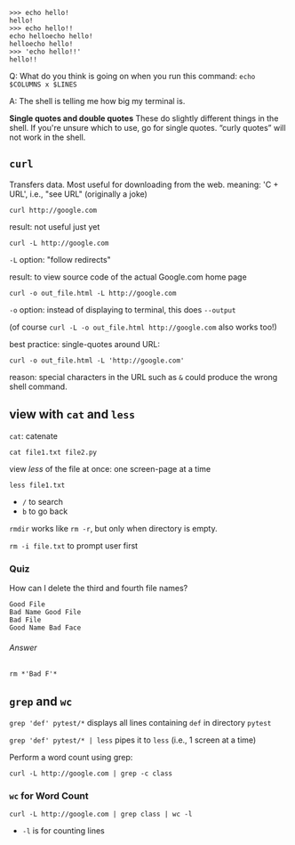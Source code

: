```
>>> echo hello!
hello!
>>> echo hello!!
echo helloecho hello!
helloecho hello!
>>> 'echo hello!!'
hello!!
```

Q: What do you think is going on when you run this command:
`echo $COLUMNS x $LINES`

A: The shell is telling me how big my terminal is.


**Single quotes and double quotes**
These do slightly different things in the shell. If you're unsure which to use, go for single quotes.
“curly quotes” will not work in the shell.

## `curl`
Transfers data. Most useful for downloading from the web.
meaning: 'C + URL', i.e., "see URL" (originally a joke)

`curl http://google.com`

result: not useful just yet


`curl -L http://google.com`

`-L` option: "follow redirects"

result: to view source code of the actual Google.com home page


`curl -o out_file.html -L http://google.com`

`-o` option: instead of displaying to terminal, this does `--output`

(of course `curl -L -o out_file.html http://google.com` also works too!)


best practice: single-quotes around URL:

`curl -o out_file.html -L 'http://google.com'`

reason: special characters in the URL such as `&` could produce the wrong shell command.

## view with `cat` and `less`

`cat`: catenate

`cat file1.txt file2.py`

view *less* of the file at once: one screen-page at a time

`less file1.txt`

* `/` to search
* `b` to go back

`rmdir` works like `rm -r`, but only when directory is empty.

`rm -i file.txt` to prompt user first

### Quiz

How can I delete the third and fourth file names?

```
Good File
Bad Name Good File
Bad File
Good Name Bad Face
```

###### Answer

`rm *'Bad F'*`

## `grep` and `wc`

`grep 'def' pytest/*` displays all lines containing `def` in directory `pytest`

`grep 'def' pytest/* | less` pipes it to `less` (i.e., 1 screen at a time)

Perform a word count using grep:

`curl -L http://google.com | grep -c class`

### `wc` for Word Count

`curl -L http://google.com | grep class | wc -l`

* `-l` is for counting lines
